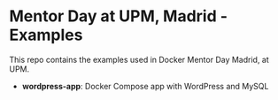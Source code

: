 # Mentor Day at UPM, Madrid - Examples

This repo contains the examples used in Docker Mentor Day Madrid, at UPM.
- **wordpress-app**: Docker Compose app with WordPress and MySQL
